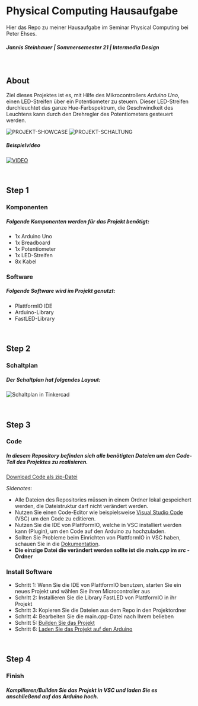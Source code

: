 # Physical Computing Hausaufgabe

Hier das Repo zu meiner Hausaufgabe im Seminar Physical Computing bei Peter Ehses.

##### Jannis Steinhauer | Sommersemester 21 | Intermedia Design

<br>

## About

Ziel dieses Projektes ist es, mit Hilfe des Mikrocontrollers _Arduino Uno_, einen LED-Streifen über ein Potentiometer zu steuern.
Dieser LED-Streifen durchleuchtet das ganze Hue-Farbspektrum, die Geschwindkeit des Leuchtens kann durch den Drehregler des Potentiometers gesteuert werden.

![PROJEKT-SHOWCASE](https://i.imgur.com/faGwydJ.jpg)
![PROJEKT-SCHALTUNG](https://i.imgur.com/CtsT45u.jpg)<br>
##### Beispielvideo
[![VIDEO](https://img.youtube.com/vi/t_hAx9NmS8o/0.jpg)](https://www.youtube.com/watch?v=t_hAx9NmS8o)

<br>

## Step 1

### Komponenten

##### Folgende Komponenten werden für das Projekt benötigt:

* 1x Arduino Uno
* 1x Breadboard
* 1x Potentiometer
* 1x LED-Streifen
* 8x Kabel

### Software

##### Folgende Software wird im Projekt genutzt:

* PlattformIO IDE
* Arduino-Library
* FastLED-Library


<br>

## Step 2

### Schaltplan

##### Der Schaltplan hat folgendes Layout:

![_Schaltplan in Tinkercad_](https://i.imgur.com/YrBSaw2.png)

<br>

## Step 3

### Code

##### In diesem Repository befinden sich alle benötigten Dateien um den Code-Teil des Projektes zu realisieren.

[Download Code als zip-Datei](https://github.com/pexixi/Physical-Computing-Hausaufgabe/archive/refs/heads/master.zip)

_Sidenotes_: 
* Alle Dateien des Repositories müssen in einem Ordner lokal gespeichert werden, die Dateistruktur darf nicht verändert werden.
* Nutzen Sie einen Code-Editor wie beispielsweise [Visual Studio Code](https://code.visualstudio.com/) (VSC) um den Code zu editieren.
* Nutzen Sie die IDE von PlattformIO, welche in VSC installiert werden kann (Plugin), um den Code auf den Arduino zu hochzuladen.
* Sollten Sie Probleme beim Einrichten von PlattformIO in VSC haben, schauen Sie in die [Dokumentation](https://docs.platformio.org/en/latest/integration/ide/vscode.html).
* **Die einzige Datei die verändert werden sollte ist die _main.cpp_ im _src_ - Ordner**

### Install Software

* Schritt 1: Wenn Sie die IDE von PlattformIO benutzen, starten Sie ein neues Projekt und wählen Sie ihren Microcontroller aus
* Schritt 2: Installieren Sie  die Library FastLED von PlattformIO in ihr Projekt
* Schritt 3: Kopieren Sie die Dateien aus dem Repo in den Projektordner
* Schritt 4: Bearbeiten Sie die main.cpp-Datei nach Ihrem belieben
* Schritt 5: [Builden Sie das Projekt](https://docs.platformio.org/en/latest/core/quickstart.html#process-project)
* Schritt 6: [Laden Sie das Projekt auf den Arduino](https://docs.platformio.org/en/latest/core/quickstart.html#process-project)

<br>

## Step 4

### Finish

##### Kompilieren/Builden Sie das Projekt in VSC und laden Sie es anschließend auf das Arduino hoch.

<br>
